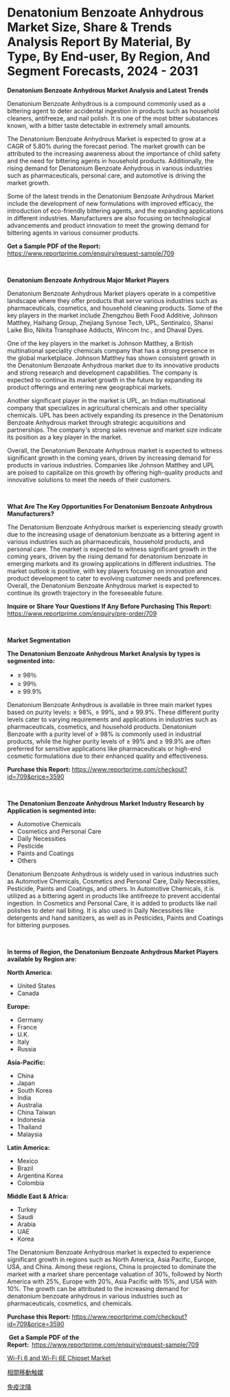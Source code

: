 <p><h1>Denatonium Benzoate Anhydrous Market Size, Share & Trends Analysis Report By Material, By Type, By End-user, By Region, And Segment Forecasts, 2024 - 2031</h1></p><p><strong>Denatonium Benzoate Anhydrous Market Analysis and Latest Trends</strong></p>
<p><p>Denatonium Benzoate Anhydrous is a compound commonly used as a bittering agent to deter accidental ingestion in products such as household cleaners, antifreeze, and nail polish. It is one of the most bitter substances known, with a bitter taste detectable in extremely small amounts.</p><p>The Denatonium Benzoate Anhydrous Market is expected to grow at a CAGR of 5.80% during the forecast period. The market growth can be attributed to the increasing awareness about the importance of child safety and the need for bittering agents in household products. Additionally, the rising demand for Denatonium Benzoate Anhydrous in various industries such as pharmaceuticals, personal care, and automotive is driving the market growth.</p><p>Some of the latest trends in the Denatonium Benzoate Anhydrous Market include the development of new formulations with improved efficacy, the introduction of eco-friendly bittering agents, and the expanding applications in different industries. Manufacturers are also focusing on technological advancements and product innovation to meet the growing demand for bittering agents in various consumer products.</p></p>
<p><strong>Get a Sample PDF of the Report:&nbsp;</strong> <a href="https://www.reportprime.com/enquiry/request-sample/709">https://www.reportprime.com/enquiry/request-sample/709</a></p>
<p>&nbsp;</p>
<p><strong>Denatonium Benzoate Anhydrous Major Market Players</strong></p>
<p><p>Denatonium Benzoate Anhydrous Market players operate in a competitive landscape where they offer products that serve various industries such as pharmaceuticals, cosmetics, and household cleaning products. Some of the key players in the market include Zhengzhou Beth Food Additive, Johnson Matthey, Haihang Group, Zhejiang Synose Tech, UPL, Sentinalco, Shanxi Laike Bio, Nikita Transphase Adducts, Wincom Inc., and Dhaval Dyes.</p><p>One of the key players in the market is Johnson Matthey, a British multinational speciality chemicals company that has a strong presence in the global marketplace. Johnson Matthey has shown consistent growth in the Denatonium Benzoate Anhydrous market due to its innovative products and strong research and development capabilities. The company is expected to continue its market growth in the future by expanding its product offerings and entering new geographical markets.</p><p>Another significant player in the market is UPL, an Indian multinational company that specializes in agricultural chemicals and other speciality chemicals. UPL has been actively expanding its presence in the Denatonium Benzoate Anhydrous market through strategic acquisitions and partnerships. The company's strong sales revenue and market size indicate its position as a key player in the market.</p><p>Overall, the Denatonium Benzoate Anhydrous market is expected to witness significant growth in the coming years, driven by increasing demand for products in various industries. Companies like Johnson Matthey and UPL are poised to capitalize on this growth by offering high-quality products and innovative solutions to meet the needs of their customers.</p></p>
<p>&nbsp;</p>
<p><strong>What Are The Key Opportunities For Denatonium Benzoate Anhydrous Manufacturers?</strong></p>
<p><p>The Denatonium Benzoate Anhydrous market is experiencing steady growth due to the increasing usage of denatonium benzoate as a bittering agent in various industries such as pharmaceuticals, household products, and personal care. The market is expected to witness significant growth in the coming years, driven by the rising demand for denatonium benzoate in emerging markets and its growing applications in different industries. The market outlook is positive, with key players focusing on innovation and product development to cater to evolving customer needs and preferences. Overall, the Denatonium Benzoate Anhydrous market is expected to continue its growth trajectory in the foreseeable future.</p></p>
<p><strong>Inquire or Share Your Questions If Any Before Purchasing This Report:</strong> <a href="https://www.reportprime.com/enquiry/pre-order/709">https://www.reportprime.com/enquiry/pre-order/709</a></p>
<p>&nbsp;</p>
<p><strong>Market Segmentation</strong></p>
<p><strong>The Denatonium Benzoate Anhydrous Market Analysis by types is segmented into:</strong></p>
<p><ul><li>≥ 98％</li><li>≥ 99％</li><li>≥ 99.9%</li></ul></p>
<p><p>Denatonium Benzoate Anhydrous is available in three main market types based on purity levels: ≥ 98%, ≥ 99%, and ≥ 99.9%. These different purity levels cater to varying requirements and applications in industries such as pharmaceuticals, cosmetics, and household products. Denatonium Benzoate with a purity level of ≥ 98% is commonly used in industrial products, while the higher purity levels of ≥ 99% and ≥ 99.9% are often preferred for sensitive applications like pharmaceuticals or high-end cosmetic formulations due to their enhanced quality and effectiveness.</p></p>
<p><strong>Purchase this Report:&nbsp;</strong><a href="https://www.reportprime.com/checkout?id=709&price=3590">https://www.reportprime.com/checkout?id=709&price=3590</a></p>
<p>&nbsp;</p>
<p><strong>The Denatonium Benzoate Anhydrous Market Industry Research by Application is segmented into:</strong></p>
<p><ul><li>Automotive Chemicals</li><li>Cosmetics and Personal Care</li><li>Daily Necessities</li><li>Pesticide</li><li>Paints and Coatings</li><li>Others</li></ul></p>
<p><p>Denatonium Benzoate Anhydrous is widely used in various industries such as Automotive Chemicals, Cosmetics and Personal Care, Daily Necessities, Pesticide, Paints and Coatings, and others. In Automotive Chemicals, it is utilized as a bittering agent in products like antifreeze to prevent accidental ingestion. In Cosmetics and Personal Care, it is added to products like nail polishes to deter nail biting. It is also used in Daily Necessities like detergents and hand sanitizers, as well as in Pesticides, Paints and Coatings for bittering purposes.</p></p>
<p>&nbsp;</p>
<p><strong>In terms of Region, the Denatonium Benzoate Anhydrous Market Players available by Region are:</strong></p>
<p>
    <p> <strong> North America: </strong>
        <ul>
            <li>United States</li>
            <li>Canada</li>
        </ul>
        </p> 
    <p> <strong> Europe: </strong>
        <ul>
            <li>Germany</li>
            <li>France</li>
            <li>U.K.</li>
            <li>Italy</li>
            <li>Russia</li>
        </ul>
        </p> 
    <p> <strong> Asia-Pacific: </strong>
        <ul>
            <li>China</li>
            <li>Japan</li>
            <li>South Korea</li>
            <li>India</li>
            <li>Australia</li>
            <li>China Taiwan</li>
            <li>Indonesia</li>
            <li>Thailand</li>
            <li>Malaysia</li>
        </ul>
        </p> 
    <p> <strong> Latin America: </strong>
        <ul>
            <li>Mexico</li>
            <li>Brazil</li>
            <li>Argentina Korea</li>
            <li>Colombia</li>
        </ul>
        </p> 
    <p> <strong> Middle East & Africa: </strong>
        <ul>
            <li>Turkey</li>
            <li>Saudi</li>
            <li>Arabia</li>
            <li>UAE</li>
            <li>Korea</li>
        </ul>
    </p>
    </p>
<p><p>The Denatonium Benzoate Anhydrous market is expected to experience significant growth in regions such as North America, Asia Pacific, Europe, USA, and China. Among these regions, China is projected to dominate the market with a market share percentage valuation of 30%, followed by North America with 25%, Europe with 20%, Asia Pacific with 15%, and USA with 10%. The growth can be attributed to the increasing demand for denatonium benzoate anhydrous in various industries such as pharmaceuticals, cosmetics, and chemicals.</p></p>
<p><strong>Purchase this Report: </strong><a href="https://www.reportprime.com/checkout?id=709&price=3590">https://www.reportprime.com/checkout?id=709&price=3590</a></p>
<p>&nbsp;<strong>Get a Sample PDF of the Report:&nbsp;&nbsp;</strong><a href="https://www.reportprime.com/enquiry/request-sample/709">https://www.reportprime.com/enquiry/request-sample/709</a></p>
<p><strong></strong></p>
<p><p><a href="https://unruly-ladybug-44b.notion.site/Wi-Fi-6-and-Wi-Fi-6E-Chipset-Market-Size-Market-Trends-and-Growth-Outlook-forecasted-for-period-fr-5a1322f3f4b1460eba57cce28ab27c03">Wi-Fi 6 and Wi-Fi 6E Chipset Market</a></p><p><a href="https://medium.com/@terrelliemann565620/%E5%88%86%E6%9E%90%E3%83%95%E3%82%A7%E3%83%BC%E3%82%BA%E8%BB%A2%E7%A7%BB%E8%A7%A6%E5%AA%92%E5%B8%82%E5%A0%B4-%E3%82%B0%E3%83%AD%E3%83%BC%E3%83%90%E3%83%AB%E7%94%A3%E6%A5%AD%E8%A6%96%E7%82%B9%E3%81%A8%E4%BA%88%E6%B8%AC-2024%E5%B9%B4%E3%81%8B%E3%82%892031%E5%B9%B4-8c4d2203fdeb">相間移動触媒</a></p><p><a href="https://medium.com/@a.d.michael1/%E5%85%8D%E7%96%AB%E6%B2%88%E9%99%8D%E5%B8%82%E5%A0%B4%E3%81%AE%E3%83%88%E3%83%AC%E3%83%B3%E3%83%89%E3%81%8A%E3%82%88%E3%81%B3%E5%B8%82%E5%A0%B4%E5%88%86%E6%9E%90%E3%81%AF-2024%E5%B9%B4%E3%81%8B%E3%82%892031%E5%B9%B4%E3%81%AE%E6%9C%9F%E9%96%93%E3%81%AB%E4%BA%88%E6%B8%AC%E3%81%95%E3%82%8C%E3%81%A6%E3%81%84%E3%81%BE%E3%81%99-3341137721de">免疫沈降</a></p></p>